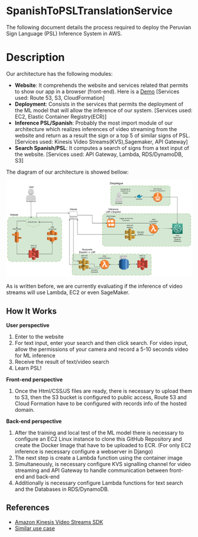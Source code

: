 # SpanishToPSLTranslationService

The following document details the process required to deploy the Peruvian Sign Language (PSL) Inference System in AWS.

# Description

Our architecture has the following modules:

* **Website**: It comprehends the website and services related that permits to show our app in a browser (front-end). Here is a [Demo] [Services used: Route 53, S3, CloudFormation]
* **Deployment**: Consists in the services that permits the deployment of the ML model that will allow the inference of our system. [Services used: EC2, Elastic Container Registry(ECR)]
* **Inference PSL/Spanish**: Probably the most import module of our architecture which realizes inferences of video streaming from the website and return as a result the sign or a top 5 of similar signs of PSL. [Services used: Kinesis Video Streams(KVS),Sagemaker,  API Gateway] 
* **Search Spanish/PSL**: It computes a search of signs from a text input of the website. [Services used: API Gateway, Lambda, RDS/DynamoDB, S3]

The diagram of our architecture is showed bellow:

<p align="center">
  <img src="./assets/AWS_Diagram.jpg" alt="Architecture" width="738">
</p>

As is written before, we are currently evaluating if the inference of video streams will use Lambda, EC2 or even SageMaker.
<!--Links-->
[Demo]: http://lsp-web.s3-website-us-east-1.amazonaws.com/index.html

## How It Works
**User perspective**
1. Enter to the website
2. For text input, enter your search and then click search. For video input, allow the permissions of your camera and record a 5-10 seconds video for ML inference
3. Receive the result of text/video search
4. Learn PSL!

**Front-end perspective**
1. Once the Html/CSS/JS files are ready, there is necessary to upload them to S3, then the S3 bucket is configured to public access, Route 53 and Cloud Formation have to be configured with records info of the hosted domain.

**Back-end perspective**
1. After the training and local test of the ML model there is necessary to configure an EC2 Linux instance to clone this GitHub Repository and create the Docker Image that have to be uploaded to ECR. (For only EC2 inference is necessary configure a webserver in Django)
2. The next step is create a Lambda function using the container image
3. Simultaneously, is necessary configure KVS signalling channel for video streaming and API Gateway to handle communication between front-end and back-end
4. Additionally is necessary configure Lambda functions for text search and the Databases in RDS/DynamoDB.

## References

* [Amazon Kinesis Video Streams SDK](https://github.com/awslabs/amazon-kinesis-video-streams-webrtc-sdk-js)
* [Similar use case](https://github.com/brain-power/Brain-Power-Amazon-Fidgetology)
